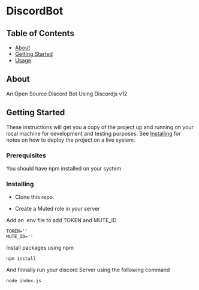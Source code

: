 # DiscordBot

## Table of Contents

- [About](#about)
- [Getting Started](#getting_started)
- [Usage](#usage)


## About <a name = "about"></a>

An Open Source Discord Bot Using Discordjs v12

## Getting Started <a name = "getting_started"></a>

These instructions will get you a copy of the project up and running on your local machine for development and testing purposes. See [Installing](#installing) for notes on how to deploy the project on a live system.

### Prerequisites

You should have npm installed on your system

### Installing

- Clone this repo.

- Create a Muted role in your server

Add an .env file to add TOKEN and MUTE_ID

```
TOKEN=''
MUTE_ID=''
```

Install packages using npm

```
npm install
```

And finnally run your discord Server using the following command

```
node index.js
```
